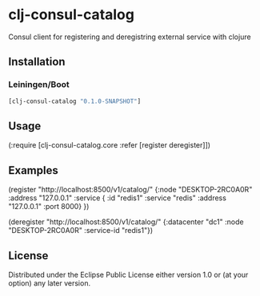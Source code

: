 # clj-consul-catalog

Consul client for registering and deregistring external service with clojure

## Installation

### Leiningen/Boot

```clojure
[clj-consul-catalog "0.1.0-SNAPSHOT"]
```

## Usage

(:require [clj-consul-catalog.core :refer [register deregister]])

## Examples

(register "http://localhost:8500/v1/catalog/" 
        {:node    "DESKTOP-2RC0A0R"
        :address "127.0.0.1"
        :service {
                    :id "redis1"
                    :service "redis"
                    :address "127.0.0.1"
                    :port 8000}
        })


(deregister "http://localhost:8500/v1/catalog/"
            {:datacenter "dc1"
             :node "DESKTOP-2RC0A0R"
             :service-id "redis1"})





## License


Distributed under the Eclipse Public License either version 1.0 or (at
your option) any later version.
